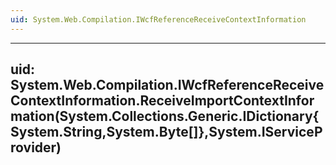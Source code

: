 ```yaml
---
uid: System.Web.Compilation.IWcfReferenceReceiveContextInformation
---
```


---
uid: System.Web.Compilation.IWcfReferenceReceiveContextInformation.ReceiveImportContextInformation(System.Collections.Generic.IDictionary{System.String,System.Byte[]},System.IServiceProvider)
---
